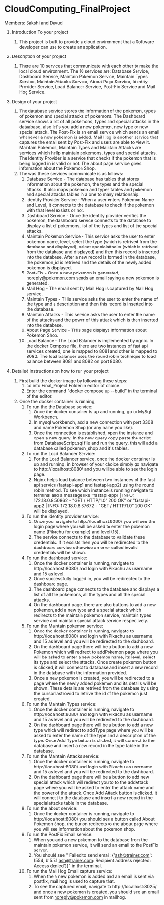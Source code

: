 # CloudComputing_FinalProject
Members: Sakshi and Davud 

1. Introduction To your project
    1. This project is built to provide a cloud environment that a Software developer can use to create an application.

2. Description of your project
    1. There are 10 services that communicate with each other to make the local cloud environment. The 10 services are: Database Service, Dashboard Service,
    Maintain Pokemon Service, Maintain Types Service, Maintain Attacks Service, About Page Service, Identity Provider Service, Load Balancer Service, Post-Fix
    Service and Mail Hog Service. 

3. Design of your project
    1. The database service stores the information of the pokemon, types of pokemon and special attacks of pokemons. The Dashboard service shows a list of all pokemons, types and special attacks in the dataabase, also let's you add a new pokemon, new type or new special attack. The Post-Fix is an email service which sends an email whenever a new pokemon is added. Mail Hog is another service that captures the email sent by Post-Fix and users are able to view it. Maintain Pokemon, Maintain Types and Maintain Attacks are services which hellp maintain pokemons, types and special attacks. The Identity Provider is a service that checks if the pokemon that is being logged in is valid or not. The about page service gives information about the Pokemon Shop. 
    2. The was these services communicate is as follows: 
        1. Database Service - The database has tables that stores information about the pokemon, the types and the special attacks. It also maps pokemon and types tables and pokemon and special attacks tables in a one to many relationship.
        2. Identity Provider Service - When a user enters Pokemon Name and Level, it connects to the database to check if the pokemon with that level exsists or not.
        3. Dashboard Service - Once the identity provider verifies the pokemon, the dashboard service connects to the database to display a list of pokemons, list of the types and list of the special attacks.
        4. Maintain Pokemon Service - This service asks the user to enter pokemon name, level, select the type (which is retrived from the database and displayed), select specialattacks (which is retrived from the database and displayed) and then this record is inserted into the database. After a new record is formed in the database, the pokemon_id is retrived and the details of the newly added pokemon is displayed.
        5. Post-Fix - Once a new pokemon is generated, noreply@pokemon.com sends an email saying a new pokemon is generated.
        6. Mail Hog -  The email sent by Mail Hog is captured by Mail Hog service.
        7. Maintain Types - THis service asks the user to enter the name of the type and a description and then this record is inserted into the database.
        8. Maintain Attacks - This service asks the user to enter the name of the attacks and the power of this attack which is then inserted into the database. 
        9. About Page Service - THis page displays information about Pokemon Shop.
        10. Load Balance - The Load Balancer is implemented by ngnix. In the docker Compose file, there are two instances of fast api services created, one is mapped to 8081 and other is mapped to 8082. The load balancer uses the round robin technique to load balance between 8081 and 8082 on port 8080.

4. Detailed instructions on how to run your project
    1. First build the docker image by following these steps: 
        1. cd into Final_Project Folder in editor of choice.
        2. Enter the command "docker compose up --build" in the terminal of the editor.
    2. Once the docker container is running, 
        1. To run the the Database service:
            1. Once the docker container is up and running, go to MySql Workbench.
            2. In mysql workbench, add a new connection with port 3308 and name Pokemon Shop (or any name you like). 
            3. Once the connection is established, open the instance and open a new query. In the new query copy paste the script from DatabaseScript.sql file and run the query, this will add a database called pokemon_shop and it's tables. 
        2. To run the Load Balancer Service:
            1. For the Load Balancer service, once the docker container is up and running, in browser of your choice simply go navigate to http://localhost:8080/ and you will be able to see the login page. 
            2. Nginx helps load balance between two instances of the fast api service (fastapi-app1 and fastapi-app2) using the round robin method. To see which instance is running navigate to terminal and a message like "fastapi-app1         | INFO:     172.18.0.8:50862 - "GET / HTTP/1.0" 200 OK" or "fastapi-app2         | INFO:     172.18.0.8:37672 - "GET / HTTP/1.0" 200 OK" will be displayed.
        3. To run the identity provider service:
            1. Once you navigate to http://localhost:8080/ you will see the login page where you will be asked to enter the pokemon name (Pikachu for example) and level (15). 
            2. The service connects to the database to validate these credentials. If it exsists then you will be redirected to the dashboard service otherwise an error called invalid credentials will be shown. 
        4. To run the dashboard service: 
            1. Once the docker container is running, navigate to http://localhost:8080/ and login with Pikachu as username and 15 as level. 
            2. Once successfully logged in, you will be redirected to  the dashboard page.
            3. The dashboard page connects to the database and displays a list of all the pokemons, all the types and all the special attacks.
            4. On the dashboard page, there are also buttons to add a new pokemon, add a new type and a special attack which redirects to the maintain pokemon service, maintain types service and maintain special attack service respectively. 
        5. To run the Maintain pokemon service:
            1. Once the docker container is running, navigate to http://localhost:8080/ and login with Pikachu as username and 15 as level and you will be redirected to the dashboard. 
            2. On the dashboard page there will be a button to add a new Pokemon which will redirect to addPokemon page where you will be asked to enter a new pokemon name, its level, select its type and select the attacks. Once create pokemon button is clicked, it will connect to database and insert a new record in the database with the information provided. 
            3. Once a new pokemon is created, you will be redirected to a page where the newly added pokemon and its details will be shown. These details are retrived from the database by using the cursor.lastrowid to retrive the id of the pokemon just created.
        6. To run the Maintain Types service:
            1. Once the docker container is running, navigate to http://localhost:8080/ and login with Pikachu as username and 15 as level and you will be redirected to the dashboard. 
            2. On the dashboard page there will be a button to add a new type which will redirect to addType page where you will be asked to enter the name of the type and a description of the type. Once Add Type button is clicked, it will connect to the database and insert a new record in the type table in the database.
        7. To run the Maintain Attacks service:
            1. Once the docker container is running, navigate to http://localhost:8080/ and login with Pikachu as username and 15 as level and you will be redirected to the dashboard. 
            2. On the dashboard page there will be a button to add new special attack which will redirect you to to the addAttack page where you will be asked to enter the attack name and the power of the attack. Once Add Attack button is clicked, it will connect to the database and insert a new record in the specialattacks table in the database.
        8. To run the about service:
            1.  Once the docker container is running, navigate to http://localhost:8080/ you should see a button called About Pokemon Shop, the button redirects to the about page where you will see information about the pokemon shop.
        9. To run the PostFix Email service: 
            1. When you add a new pokemon to the database from the maintain pokemon service, it will send an email to the PostFix server.
            2. You should see " Failed to send email: {'ash@trainer.com': (554, b'5.7.1 <ash@trainer.com>: Recipient address rejected: Access denied')}" in the terminal.
        10. To run the Mail Hog Email capture service: 
            1. When the a new pokemon is added and an email is sent via postfix, mail hog is used to capture that. 
            2. To see the captured email, navigate to http://localhost:8025/ and once a new pokemon is created, you should see an email sent from noreply@pokemon.com in mailhog.
